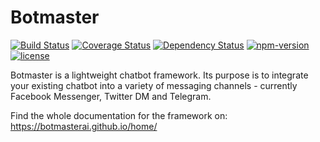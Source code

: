 # Botmaster

[![Build Status](https://travis-ci.org/botmasterai/botmaster.svg?branch=master)](https://travis-ci.org/botmasterai/botmaster)
[![Coverage Status](https://coveralls.io/repos/github/jdwuarin/botmaster/badge.svg?branch=master)](https://coveralls.io/github/jdwuarin/botmaster?branch=master)
[![Dependency Status](https://gemnasium.com/badges/github.com/jdwuarin/botmaster.svg)](https://gemnasium.com/github.com/jdwuarin/botmaster)
[![npm-version](https://img.shields.io/npm/v/botmaster.svg)](https://www.npmjs.com/package/botmaster)
[![license](https://img.shields.io/github/license/mashape/apistatus.svg?maxAge=2592000)](LICENSE)

Botmaster is a lightweight chatbot framework. Its purpose is to integrate your existing chatbot into a variety of messaging channels - currently Facebook Messenger, Twitter DM and Telegram.

Find the whole documentation for the framework on: https://botmasterai.github.io/home/
